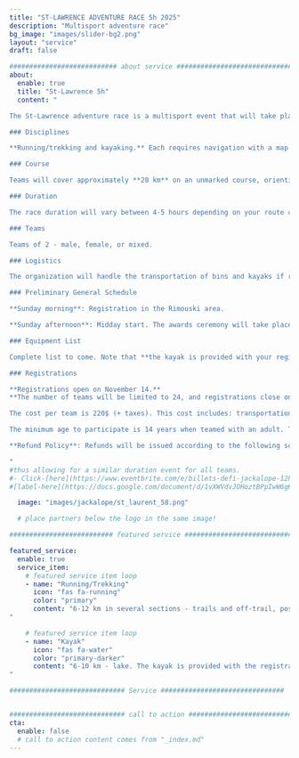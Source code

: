 ```yaml
---
title: "ST-LAWRENCE ADVENTURE RACE 5h 2025"
description: "Multisport adventure race"
bg_image: "images/slider-bg2.png"
layout: "service"
draft: false

########################### about service #############################
about:
  enable: true
  title: "St-Lawrence 5h"
  content: "

The St-Lawrence adventure race is a multisport event that will take place on May 18, 2025, in the Rimouski area (QC). This event aims to provide teams with a memorable sporting and human adventure while allowing them to discover the beauty and attractions of Bas-Saint-Laurent.

### Disciplines

**Running/trekking and kayaking.** Each requires navigation with a map and compass. The distances indicated below may vary slightly from the final course. You must have experience in all the disciplines involved in the race.

### Course

Teams will cover approximately **20 km** on an unmarked course, orienting themselves with maps and a compass. This event is aimed at those looking to discover the sport or athletes seeking a shorter duration challenge. Therefore, several checkpoints will be optional so that each team can choose a level of difficulty that matches their goals. The course will remain secret until the day before the race.

### Duration

The race duration will vary between 4-5 hours depending on your route choices, checkpoint selections, and speed. There will be time limits at different stages of the course.

### Teams

Teams of 2 - male, female, or mixed.

### Logistics

The organization will handle the transportation of bins and kayaks if required. There will be no aid stations on the course, but teams will have access to one or more bins during certain transitions between legs.

### Preliminary General Schedule

**Sunday morning**: Registration in the Rimouski area.

**Sunday afternoon**: Midday start. The awards ceremony will take place in the early evening.

### Equipment List

Complete list to come. Note that **the kayak is provided with your registration** and the model will be the following: https://www.rtmkayaks.com/optimo-evo-confort/

### Registrations

**Registrations open on November 14.**
**The number of teams will be limited to 24, and registrations close on April 1, 2025.**

The cost per team is 220$ (+ taxes). This cost includes: transportation of your bins and kayak (if required), kayak rental, course and map design, and post-race meal.

The minimum age to participate is 14 years when teamed with an adult. This requires approval from the race management. Please contact us in advance to discuss.

**Refund Policy**: Refunds will be issued according to the following scale: 85% until February 1, 2025, 50% between February 2 and April 1, 2025, 25% between April 2 and May 1, 2025. No refunds after May 2, 2025. Until May 2, teams have the option to transfer their registration after notifying the organizing committee.

"
#thus allowing for a similar duration event for all teams.
#- Click-[here](https://www.eventbrite.com/e/billets-defi-jackalope-12h-2022-245827264967)!
#[label-here](https://docs.google.com/document/d/1vXWVdvJOHoztBPpIwW6gKmgLnIvYCMgz/edit?usp=sharing&ouid=101057629570461989254&rtpof=true&sd=true)

  image: "images/jackalope/st_laurent_58.png"

  # place partners below the logo in the same image!

########################## featured service ############################

featured_service:
  enable: true
  service_item:
    # featured service item loop
    - name: "Running/Trekking"
      icon: "fas fa-running"
      color: "primary"
      content: "6-12 km in several sections - trails and off-trail, possible crossing of waterways and marshes.
"

    # featured service item loop
    - name: "Kayak"
      icon: "fas fa-water"
      color: "primary-darker"
      content: "6-10 km - lake. The kayak is provided with the registration.
"

############################# Service ###############################


############################# call to action #################################
cta:
  enable: false
  # call to action content comes from "_index.md"
---
```


